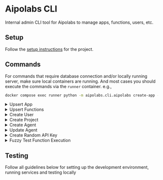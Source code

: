 # Aipolabs CLI
Internal admin CLI tool for Aipolabs to manage apps, functions, users, etc.

## Setup
Follow the [setup instructions](../README.md) for the project.

## Commands
For commands that require database connection and/or locally running server, make sure local containers are running.
And most cases you should execute the commands via the `runner` container.
e.g.,
```bash
docker compose exec runner python -m aipolabs.cli.aipolabs create-app --app-file ./apps/brave_search/app.json --secrets-file ./apps/brave_search/.app.secrets.json
```

<details>
  <summary>Upsert App</summary>
  
  - Create an app (without its functions) or update an existing app (identified by the app name) in the database, based on the app json file provided.
  - --secrets-file is optional, it is to temporarily store sensitive data such as default api key, default OAuth2 client secret etc, which will be used to populate the placeholders in app.json file.
  - Note: the app name change is not supported by this command.
  - Example files: [`google_calendar`](../../apps/google_calendar/app.json).

  ```bash
  python -m aipolabs.cli.aipolabs upsert-app --app-file ./apps/brave_search/app.json --secrets-file ./apps/brave_search/.app.secrets.json
  ```
</details>

<details>
  <summary>Upsert Functions</summary>
  
  - Create functions or update existing functions for an app in the database, based on the functions json file provided.
  - The functions json file must contain functions for the same app.
  - The app must already exist in the database.
  - Example files: [`google_calendar`](../../apps/google_calendar/functions.json).

  ```bash
  python -m aipolabs.cli.aipolabs upsert-functions --functions-file ./apps/google_calendar/functions.json
  ```
</details>

<details>
  <summary>Create User</summary>
  
  - Create a user in the database.

  ```bash
  python -m aipolabs.cli.aipolabs create-user --auth-provider google --auth-user-id 1234567890 --name "John Doe" --email "john.doe@example.com" --profile-picture "https://example.com/profile.jpg" --plan free
  ```
</details>

<details>
  <summary>Create Project</summary>
  
  - Create a project in the database.
  - You need to create the user first before creating a project for the user.

  ```bash
  python -m aipolabs.cli.aipolabs create-project --name "My Project" --owner-id "5b3f0b5f-4e79-4a7a-9830-142ecba9f5fd" --visibility-access public
  ```
</details>

<details>
  <summary>Create Agent</summary>
  
  - Create an agent in the database.
  - You need to create the project first before creating an agent for the project.

  ```bash
  python -m aipolabs.cli.aipolabs create-agent --name "My Agent" --description "My Agent Description" --project-id "0347ae5f-60c2-43c1-8a29-8b657c97693e"
  ```
</details>

<details>
  <summary>Update Agent</summary>
  
  - Update an agent in the database.
  - You need to create the project and an agent first before updating the agent.

  ```bash
  python -m aipolabs.cli.aipolabs update-agent --project-id "0347ae5f-60c2-43c1-8a29-8b657c97693e" --agent-id "0347ae5f-60c2-43c1-8a29-8b657c97693e" --name "My Updated Agent Name" --description "My Updated Agent Description" --custom-instructions '{"BRAVE_SEARCH": "My custom instructions"}'
  ```
</details>

<details>
  <summary>Create Random API Key</summary>
  
  - Create an api key for random user and project and agent.
  Set the --visibility-access to private if you want to test with private apps and functions.

  ```bash
  python -m aipolabs.cli.aipolabs create-random-api-key --visibility-access public
  ```
</details>

<details>
  <summary>Fuzzy Test Function Execution</summary>

  - This command will test function execution with GPT-generated inputs.
  - You need to first create a test API key with `create-random-api-key` command.
  - Make sure you have a server running (locally or on the cloud). And set the `CLI_SERVER_URL` in `.env` file.

  ```bash
  python -m aipolabs.cli.aipolabs fuzzy-test-function-execution --function-name "function_name" --linked-account-owner-id "owner_id" --aipolabs-api-key "your_api_key_here" --prompt "prompt for LLM to help generate function call arguments"
  ```
</details>

## Testing
Follow all guidelines below for setting up the development environment, running services and testing locally
